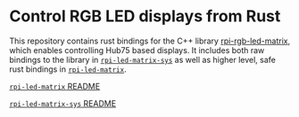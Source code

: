 # Control RGB LED displays from Rust

This repository contains rust bindings for the C++ library
[rpi-rgb-led-matrix](https://github.com/hzeller/rpi-rgb-led-matrix),
which enables controlling Hub75 based displays. It includes both raw bindings
to the library in [`rpi-led-matrix-sys`] as well as higher level, safe rust
bindings in [`rpi-led-matrix`].

[`rpi-led-matrix` README](./rpi-led-matrix/README.md)

[`rpi-led-matrix-sys` README](./rpi-led-matrix-sys/README.md)

[`rpi-led-matrix-sys`]: https://docs.rs/rpi-led-matrix-sys
[`rpi-led-matrix`]: https://docs.rs/rpi-led-matrix
